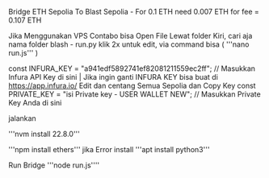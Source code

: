 Bridge ETH Sepolia To Blast Sepolia - For 0.1 ETH need 0.007 ETH for fee = 0.107 ETH

Jika Menggunakan VPS Contabo bisa Open File Lewat folder Kiri, cari aja nama folder blash - run.py klik 2x untuk edit, via command bisa ( '''nano run.js''' )

const INFURA_KEY = "a941edf5892741ef82081211559ec2ff";  // Masukkan Infura API Key di sini | Jika ingin ganti INFURA KEY bisa buat di https://app.infura.io/ Edit dan centang Semua Sepolia dan Copy Key
const PRIVATE_KEY = "isi Private key - USER WALLET NEW"; // Masukkan Private Key Anda di sini 

jalankan

'''nvm install 22.8.0'''

'''npm install ethers'''
jika Error install '''apt install python3''' 

Run Bridge '''node run.js''''
